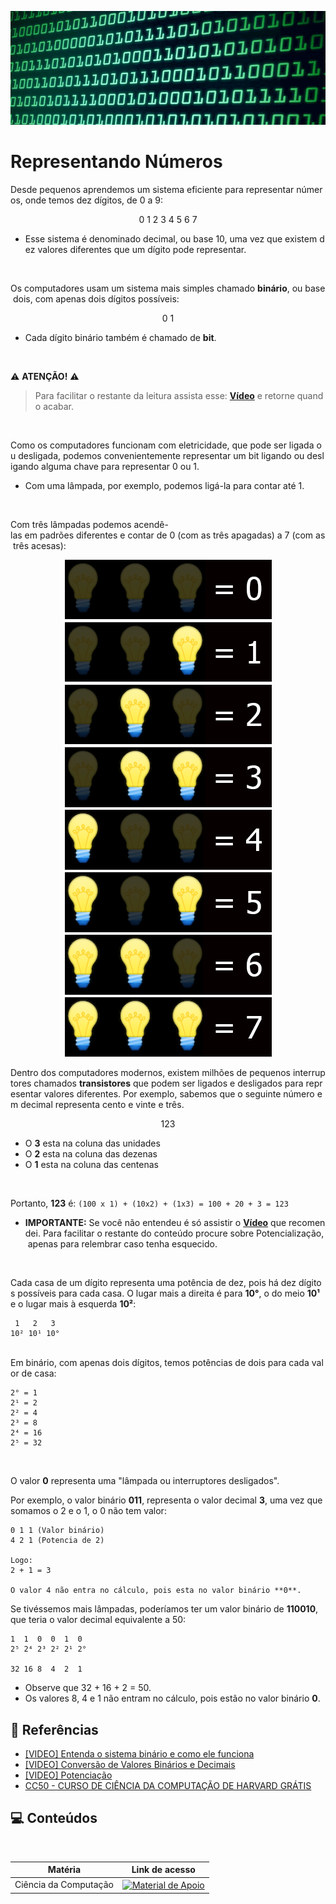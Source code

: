 <p align="center">
<img src="https://github.com/RonierBastos/Estudo-das-Tecnologias/blob/main/Ciencia-da-Computacao/files/codigo-binario.png?raw=true" />
</p>

# Representando Números

Desde pequenos aprendemos um sistema eficiente para representar números, onde temos dez dígitos, de 0 a 9:
<p align="center">0 1 2 3 4 5 6 7</p>

- Esse sistema é denominado decimal, ou base 10, uma vez que existem dez valores diferentes que um dígito pode representar.
<br/>

Os computadores usam um sistema mais simples chamado **binário**, ou base dois, com apenas dois dígitos possíveis:
<p align="center">0 1</p>

- Cada dígito binário também é chamado de **bit**.

<br/>

⚠️ **ATENÇÃO!** ⚠️
>Para facilitar o restante da leitura assista esse: [**Vídeo**](https://www.youtube.com/watch?v=q3xLvOsqhpo&list=PLX0VJrazYICDX3T4-DXkxp4g7dpF_4xBH) e retorne quando acabar.

<br/>

Como os computadores funcionam com eletricidade, que pode ser ligada ou desligada, podemos convenientemente representar um bit ligando ou desligando alguma chave para representar 0 ou 1.

- Com uma lâmpada, por exemplo, podemos ligá-la para contar até 1.

<br/>

Com três lâmpadas podemos acendê-las em padrões diferentes e contar de 0 (com as três apagadas) a 7 (com as três acesas):

<p align="center">
<img src="https://github.com/RonierBastos/Estudo-das-Tecnologias/blob/main/Ciencia-da-Computacao/files/lampadas-binarios.png?raw=true" />
</p>

Dentro dos computadores modernos, existem milhões de pequenos interruptores chamados **transistores** que podem ser ligados e desligados para representar valores diferentes. Por exemplo, sabemos que o seguinte número em decimal representa cento e vinte e três.
<p align="center">123</p>


- O **3** esta na coluna das unidades
- O **2** esta na coluna das dezenas
- O **1** esta na coluna das centenas

<br/>

Portanto, **123** é:
```(100 x 1) + (10x2) + (1x3) = 100 + 20 + 3 = 123```
 
- **IMPORTANTE:** Se você não entendeu é só assistir o [**Vídeo**](https://www.youtube.com/watch?v=q3xLvOsqhpo&list=PLX0VJrazYICDX3T4-DXkxp4g7dpF_4xBH) que recomendei. Para facilitar o restante do conteúdo procure sobre Potencialização, apenas para relembrar caso tenha esquecido.

<br/>

Cada casa de um dígito representa uma potência de dez, pois há dez dígitos possíveis para cada casa. O lugar mais a direita é para **10°**, o do meio **10¹** e o lugar mais à esquerda **10²**:
```
 1   2   3
10² 10¹ 10°
```
<br/>
Em binário, com apenas dois dígitos, temos potências de dois para cada valor de casa:

```
2° = 1
2¹ = 2
2² = 4
2³ = 8
2⁴ = 16
2⁵ = 32
```
<br/>

O valor **0** representa uma "lâmpada ou interruptores desligados".

Por exemplo, o valor binário **011**, representa o valor decimal **3**, uma vez que somamos o 2 e o 1, o 0 não tem valor:
```
0 1 1 (Valor binário)
4 2 1 (Potencia de 2)

Logo:
2 + 1 = 3

O valor 4 não entra no cálculo, pois esta no valor binário **0**.
```

Se tivéssemos mais lâmpadas, poderíamos ter um valor binário de **110010**, que teria o valor decimal equivalente a 50:

```
1  1  0  0  1  0 
2⁵ 2⁴ 2³ 2² 2¹ 2°

32 16 8  4  2  1
```
- Observe que 32 + 16 + 2 = 50.
- Os valores 8, 4 e 1 não entram no cálculo, pois estão no valor binário **0**.



## 🔗 Referências

 - [[VIDEO] Entenda o sistema binário e como ele funciona](https://www.youtube.com/watch?v=q3xLvOsqhpo)
 - [[VIDEO] Conversão de Valores Binários e Decimais](https://www.youtube.com/watch?v=VcNSBwQjVnQ)
 - [[VIDEO] Potenciação](https://www.youtube.com/watch?v=cWL3FjqLhOM)
 - [CC50 - CURSO DE CIÊNCIA DA COMPUTAÇÃO DE HARVARD GRÁTIS](https://materiais.napratica.org.br/cc50)

## 💻 Conteúdos
<table>
 <thead>
    <tr align="center">
      <th>Matéria</th>
      <th>Link de acesso</th>
    </tr>
  </thead>
  <tbody align="left">
    <tr>
      <td>Ciência da Computação</td>
      <td align="center">
        <a href="https://github.com/RonierBastos/Estudo-das-Tecnologias/tree/main/Ciencia-da-Computacao">
           <img align="center" alt="Material de Apoio" src="https://img.shields.io/badge/Voltar%20-30A3DC?style=for-the-badge">
        </a>
      </td>
    </tr>
  </tbody>
</table>
